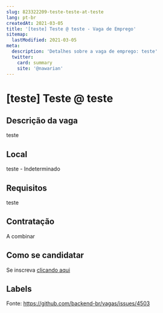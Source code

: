 ```yaml
---
slug: 823322209-teste-teste-at-teste
lang: pt-br
createdAt: 2021-03-05
title: '[teste] Teste @ teste - Vaga de Emprego'
sitemap:
  lastModified: 2021-03-05
meta:
  description: 'Detalhes sobre a vaga de emprego: teste'
  twitter:
    card: summary
    site: '@nawarian'
---
```


# [teste] Teste @ teste

## Descrição da vaga

teste

## Local

teste - Indeterminado

## Requisitos

teste

## Contratação

A combinar

## Como se candidatar

Se inscreva [clicando aqui](https://www.pyjobs.com.br/job/2219)

## Labels



Fonte: https://github.com/backend-br/vagas/issues/4503